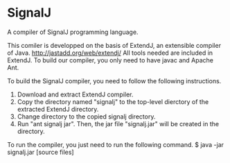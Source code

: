 # SignalJ
A compiler of SignalJ programming language.

This comiler is developped on the basis of ExtendJ, an extensible compiler of Java. http://jastadd.org/web/extendj/
All tools needed are included in ExtendJ.  To build our compiler, you only need to have javac and Apache Ant.

To build the SignalJ compiler, you need to follow the following instructions.
1. Download and extract ExtendJ compiler.
2. Copy the directory named "signalj" to the top-level dierctory of the extracted ExtendJ directory.
3. Change directory to the copied signalj directory.
4. Run "ant signalj jar".
Then, the jar file "signalj.jar" will be created in the directory.

To run the compiler, you just need to run the following command.
$ java -jar signalj.jar [source files]
